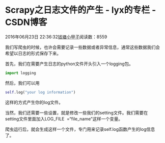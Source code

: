 # Scrapy之日志文件的产生 - lyx的专栏 - CSDN博客





2016年06月23日 22:36:32[钱塘小甲子](https://me.csdn.net/qtlyx)阅读数：8559








我们写爬虫的时候，也许会需要记录一些数据或者异常信息，通常这些数据我们会希望以日志的形式保存下来。

首先，我们在需要产生日志的python文件开头引入一个logging包。



```python
import logging
```
然后，我们可以用





```python
self.log("your log information")
```
这样的方式产生你的log文件。



当然，我们还需要一些设置，就是修改一些我们的setting文件。我们需要在setting文件里面加入LOG_FILE  =“file_name”这样一个变量。

爬虫运行后，就会生成这样一个文件，专门用来记录self.log函数产生的log信息了。





